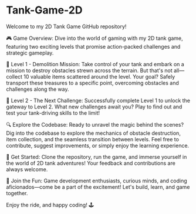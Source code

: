# Tank-Game-2D

Welcome to my 2D Tank Game GitHub repository!

🎮 Game Overview:
Dive into the world of gaming with my 2D tank game, featuring two exciting levels that promise action-packed challenges and strategic gameplay.

🚧 Level 1 - Demolition Mission:
Take control of your tank and embark on a mission to destroy obstacles strewn across the terrain. But that's not all—collect 10 valuable items scattered around the level. Your goal? Safely transport these treasures to a specific point, overcoming obstacles and challenges along the way.

🌟 Level 2 - The Next Challenge:
Successfully complete Level 1 to unlock the gateway to Level 2. What new challenges await you? Play to find out and test your tank-driving skills to the limit!

🔍 Explore the Codebase:
Ready to unravel the magic behind the scenes? Dig into the codebase to explore the mechanics of obstacle destruction, item collection, and the seamless transition between levels. Feel free to contribute, suggest improvements, or simply enjoy the learning experience.

🚀 Get Started:
Clone the repository, run the game, and immerse yourself in the world of 2D tank adventures! Your feedback and contributions are always welcome.

👾 Join the Fun:
Game development enthusiasts, curious minds, and coding aficionados—come be a part of the excitement! Let's build, learn, and game together.

Enjoy the ride, and happy coding! 🕹️
